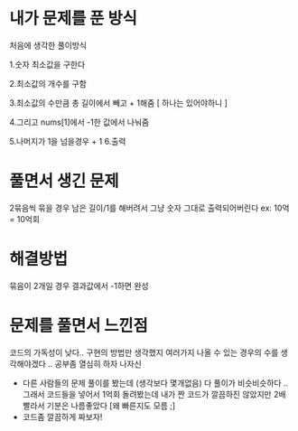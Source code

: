 # 내가 문제를 푼 방식
처음에 생각한 풀이방식

1.숫자 최소값을 구한다

2.최소값의 개수를 구함 

3.최소값의 수만큼 총 길이에서 빼고 + 1해줌 [ 하나는 있어야하니 ] 

4.그리고 nums[1]에서 -1한 값에서 나눠줌  

5.나머지가 1을 넘을경우 + 1 6.출력


# 풀면서 생긴 문제
2묶음씩 묶을 경우 남은 길이/1를 해버려서 그냥 숫자 그대로 출력되어버린다
ex: 10억 = 10억회

# 해결방법
묶음이 2개일 경우 결과값에서 -1하면 완성

# 문제를 풀면서 느낀점 
 코드의 가독성이 낮다.. 구현의 방법만 생각했지 여러가지 나올 수 있는 경우의 수를 생각해야겠다 .. 공부좀 열심히 하자 나자신

- 다른 사람들의 문제 풀이를 봤는데 (생각보다 몇개없음) 다 풀이가 비슷비슷하다 .. 그래서 코드들을 넣어서 1억회 돌려봤는데 내가 짠 코드가 깔끔하진 않았지만 2배 빨라서 기분은 나름좋았다 [왜 빠른지도 모름 ;]
- 코드좀 깔끔하게 짜보자!
